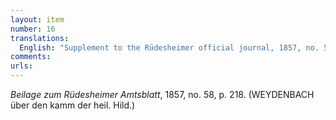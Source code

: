 ```yaml
---
layout: item
number: 16
translations:
  English: "Supplement to the Rüdesheimer official journal, 1857, no. 58, p. 218. (WEYDENBACH about the comb of St. Hildegard.) [Trans. J. Bock]"
comments:
urls:
---
```


<em>Beilage zum Rüdesheimer Amtsblatt</em>, 1857, no. 58, p. 218. (WEYDENBACH über den kamm der heil. Hild.)
